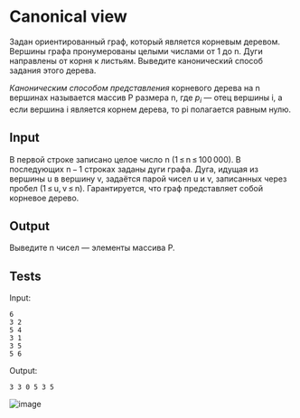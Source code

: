 # Canonical view
Задан ориентированный граф, который является корневым деревом. Вершины графа пронумерованы целыми числами от 1 до n. Дуги направлены от корня к листьям. Выведите канонический способ задания этого дерева.

_Каноническим способом представления_ корневого дерева на n вершинах называется массив P размера n, где $p_i$ — отец вершины i, а если вершина i является корнем дерева, то pi полагается равным нулю.

## Input
В первой строке записано целое число n (1 ≤ n ≤ 100 000). В последующих n − 1 строках заданы дуги графа. Дуга, идущая из вершины u в вершину v, задаётся парой чисел u и v, записанных через пробел (1 ≤ u, v ≤ n). Гарантируется, что граф представляет собой корневое дерево.

## Output
Выведите n чисел — элементы массива P.

## Tests
Input:
```
6
3 2
5 4
3 1
3 5
5 6
```
Output:
```
3 3 0 5 3 5
```
![image](https://user-images.githubusercontent.com/93089691/212472854-bdd19a9b-c038-4a16-aff4-6db9d24235b6.png)
